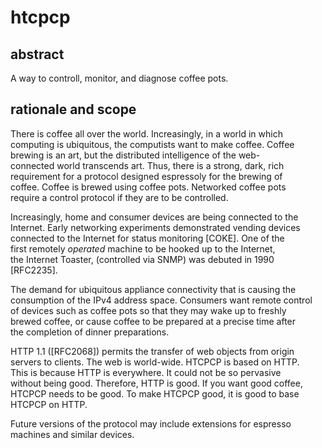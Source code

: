 # htcpcp
## abstract
A way to controll, monitor, and diagnose coffee pots.

## rationale and scope
There is coffee all over the world. Increasingly, in a world in which   
   computing is ubiquitous, the computists want to make coffee. Coffee   
   brewing is an art, but the distributed intelligence of the web-   
   connected world transcends art.  Thus, there is a strong, dark, rich   
   requirement for a protocol designed espressoly for the brewing of   
   coffee. Coffee is brewed using coffee pots.  Networked coffee pots   
   require a control protocol if they are to be controlled.   
   
   Increasingly, home and consumer devices are being connected to the   
   Internet. Early networking experiments demonstrated vending devices   
   connected to the Internet for status monitoring [COKE]. One of the   
   first remotely _operated_ machine to be hooked up to the Internet,   
   the Internet Toaster, (controlled via SNMP) was debuted in 1990   
   [RFC2235].   
   
   The demand for ubiquitous appliance connectivity that is causing the   
   consumption of the IPv4 address space. Consumers want remote control   
   of devices such as coffee pots so that they may wake up to freshly   
   brewed coffee, or cause coffee to be prepared at a precise time after   
   the completion of dinner preparations.   
   
   HTTP 1.1 ([RFC2068]) permits the transfer of web objects from origin   
   servers to clients. The web is world-wide.  HTCPCP is based on HTTP.   
   This is because HTTP is everywhere. It could not be so pervasive   
   without being good. Therefore, HTTP is good. If you want good coffee,   
   HTCPCP needs to be good. To make HTCPCP good, it is good to base   
   HTCPCP on HTTP.   
   
   Future versions of the protocol may include extensions for espresso   
   machines and similar devices.   
